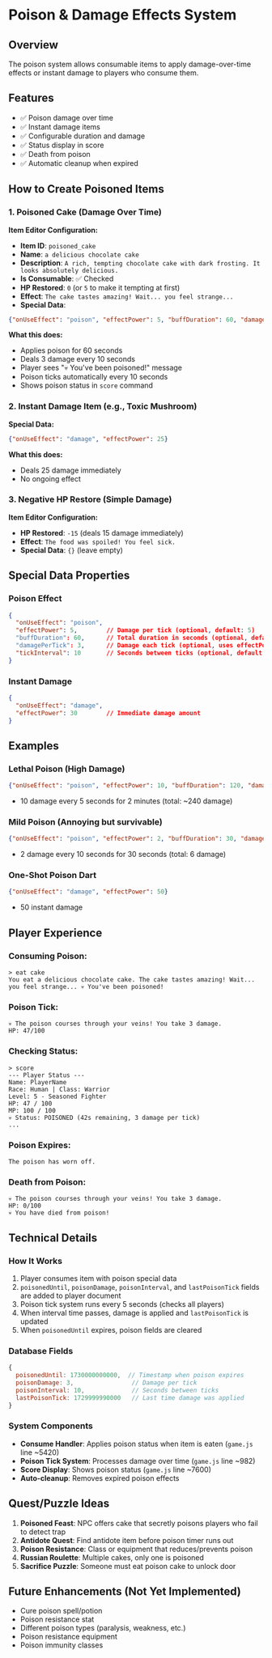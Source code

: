 # Poison & Damage Effects System

## Overview
The poison system allows consumable items to apply damage-over-time effects or instant damage to players who consume them.

## Features
- ✅ Poison damage over time
- ✅ Instant damage items
- ✅ Configurable duration and damage
- ✅ Status display in score
- ✅ Death from poison
- ✅ Automatic cleanup when expired

## How to Create Poisoned Items

### 1. Poisoned Cake (Damage Over Time)

**Item Editor Configuration:**
- **Item ID**: `poisoned_cake`
- **Name**: `a delicious chocolate cake`
- **Description**: `A rich, tempting chocolate cake with dark frosting. It looks absolutely delicious.`
- **Is Consumable**: ✅ Checked
- **HP Restored**: `0` (or `5` to make it tempting at first)
- **Effect**: `The cake tastes amazing! Wait... you feel strange...`
- **Special Data**:
```json
{"onUseEffect": "poison", "effectPower": 5, "buffDuration": 60, "damagePerTick": 3, "tickInterval": 10}
```

**What this does:**
- Applies poison for 60 seconds
- Deals 3 damage every 10 seconds
- Player sees "💀 You've been poisoned!" message
- Poison ticks automatically every 10 seconds
- Shows poison status in `score` command

### 2. Instant Damage Item (e.g., Toxic Mushroom)

**Special Data:**
```json
{"onUseEffect": "damage", "effectPower": 25}
```

**What this does:**
- Deals 25 damage immediately
- No ongoing effect

### 3. Negative HP Restore (Simple Damage)

**Item Editor Configuration:**
- **HP Restored**: `-15` (deals 15 damage immediately)
- **Effect**: `The food was spoiled! You feel sick.`
- **Special Data**: `{}` (leave empty)

## Special Data Properties

### Poison Effect
```json
{
  "onUseEffect": "poison",
  "effectPower": 5,        // Damage per tick (optional, default: 5)
  "buffDuration": 60,      // Total duration in seconds (optional, default: 60)
  "damagePerTick": 3,      // Damage each tick (optional, uses effectPower if not set)
  "tickInterval": 10       // Seconds between ticks (optional, default: 10)
}
```

### Instant Damage
```json
{
  "onUseEffect": "damage",
  "effectPower": 30        // Immediate damage amount
}
```

## Examples

### Lethal Poison (High Damage)
```json
{"onUseEffect": "poison", "effectPower": 10, "buffDuration": 120, "damagePerTick": 10, "tickInterval": 5}
```
- 10 damage every 5 seconds for 2 minutes (total: ~240 damage)

### Mild Poison (Annoying but survivable)
```json
{"onUseEffect": "poison", "effectPower": 2, "buffDuration": 30, "damagePerTick": 2, "tickInterval": 10}
```
- 2 damage every 10 seconds for 30 seconds (total: 6 damage)

### One-Shot Poison Dart
```json
{"onUseEffect": "damage", "effectPower": 50}
```
- 50 instant damage

## Player Experience

### Consuming Poison:
```
> eat cake
You eat a delicious chocolate cake. The cake tastes amazing! Wait... you feel strange... 💀 You've been poisoned!
```

### Poison Tick:
```
💀 The poison courses through your veins! You take 3 damage.
HP: 47/100
```

### Checking Status:
```
> score
--- Player Status ---
Name: PlayerName
Race: Human | Class: Warrior
Level: 5 - Seasoned Fighter
HP: 47 / 100
MP: 100 / 100
💀 Status: POISONED (42s remaining, 3 damage per tick)
...
```

### Poison Expires:
```
The poison has worn off.
```

### Death from Poison:
```
💀 The poison courses through your veins! You take 3 damage.
HP: 0/100
💀 You have died from poison!
```

## Technical Details

### How It Works
1. Player consumes item with poison special data
2. `poisonedUntil`, `poisonDamage`, `poisonInterval`, and `lastPoisonTick` fields are added to player document
3. Poison tick system runs every 5 seconds (checks all players)
4. When interval time passes, damage is applied and `lastPoisonTick` is updated
5. When `poisonedUntil` expires, poison fields are cleared

### Database Fields
```javascript
{
  poisonedUntil: 1730000000000,  // Timestamp when poison expires
  poisonDamage: 3,                // Damage per tick
  poisonInterval: 10,             // Seconds between ticks
  lastPoisonTick: 1729999990000   // Last time damage was applied
}
```

### System Components
- **Consume Handler**: Applies poison status when item is eaten (`game.js` line ~5420)
- **Poison Tick System**: Processes damage over time (`game.js` line ~982)
- **Score Display**: Shows poison status (`game.js` line ~7600)
- **Auto-cleanup**: Removes expired poison effects

## Quest/Puzzle Ideas

1. **Poisoned Feast**: NPC offers cake that secretly poisons players who fail to detect trap
2. **Antidote Quest**: Find antidote item before poison timer runs out
3. **Poison Resistance**: Class or equipment that reduces/prevents poison
4. **Russian Roulette**: Multiple cakes, only one is poisoned
5. **Sacrifice Puzzle**: Someone must eat poison cake to unlock door

## Future Enhancements (Not Yet Implemented)
- Cure poison spell/potion
- Poison resistance stat
- Different poison types (paralysis, weakness, etc.)
- Poison resistance equipment
- Poison immunity classes
